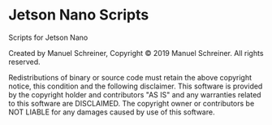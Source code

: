 # Jetson Nano Scripts
Scripts for Jetson Nano

Created by Manuel Schreiner, Copyright © 2019 Manuel Schreiner. All rights reserved.

Redistributions of binary or source code must retain the above copyright notice, this condition and the following disclaimer.
This software is provided by the copyright holder and contributors "AS IS" and any warranties related to this software are DISCLAIMED. The copyright owner or contributors be NOT LIABLE for any damages caused by use of this software.
